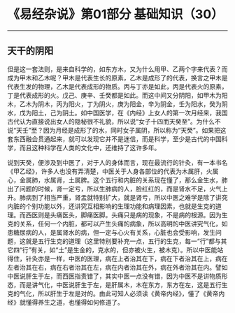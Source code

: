 # 《易经杂说》第01部分 基础知识（30）

------

## 天干的阴阳

但是这一套法则，是来自科学的，如东方木，又为什么用甲、乙两个字来代表？而成为甲木和乙木呢？甲木是代表生长的原素，乙木是成形了的代表，换言之甲木是代表生发的物理，乙木是代表成形的物质。丙与丁亦是如此，丙是代表火的原素，丁是代表成形的火。戊己、庚辛、壬癸都是如此。而这中间又分阴阳，如甲木为阳木，乙木为阴木，丙为阳火，丁为阴火，庚为阳金，辛为阴金，壬为阳水，癸为阴水，戊为阳土，己为阴土。如中国医学，在《内经》上女人的第一次月经来，我国古代认为直接说出女人的隐秘很不礼貌，所以说“女子十四而天癸至”。为什么不说“天壬”至？因为月经是成形了的水，同时女子属阴，所以称为“天癸”。如果把这套东西融会贯通起来，就可以发现它并不是迷信，而是科学，至少是古代的中国科学，而且这种科学在人类的文化中，还维持了这许多年。

说到天癸，便涉及到中医了，对于人的身体而言，现在最流行的针灸，有一本书名《甲乙经》，许多人也没有弄清楚，中医关于人身各部位的代表为木属肝，火属心，金属肺，水属肾，土属脾。这个五行和内脏的关系现在懂了，那么金生水，肺出了问题的时候，肾一定亏，所以生肺病的人，脸红红的，而是肾水不足，火气上升。肺病到了相当严重，肾盂就特别扩大，就是肾亏，所以中医之难学是除了讲究内脏的个别功能以外，还讲究互相影响的生理功能和病理因素，也就是生克的道理。而西医则是头痛医头，脚痛医脚。头痛只是病的现象，不是病的根源。因为生克的关系，任何一个内脏，都可以产生头痛的病象，所以高明的中医讲究气化，如患糖尿病的人，是属肾水的病，但一定与心火有关系，心脏也会受影响，发生问题，这就是五行生克的道理（这里特别要补充一点，五行的生克，每一“行”都与其它四“行”有关，如“土”是生金的，克水的，但亦被火生，被木克）。所以中医能站得住，针灸亦是一样，中医的医理，病在上者治其在下，病在下者治其在上，病在左者治其在右，病在右者治其在左，病在内者治其在外，病在外者治其在内。譬如中医说肝生于左，而西医指责错了，其实中医一点没有错，因为中医不是讲物质形态，而是讲气化，中医说肝生于左，是肝属木，木在东方，东方在左，这是五行生克的气化，所以肝生于左是对的。由此可知人必须读《黄帝内经》，懂了《黄帝内经》就懂得养生之道，也懂得如何修道了。